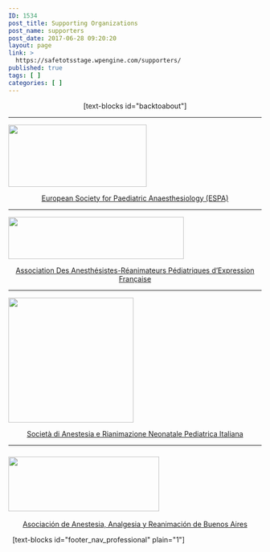 ```yaml
---
ID: 1534
post_title: Supporting Organizations
post_name: supporters
post_date: 2017-06-28 09:20:20
layout: page
link: >
  https://safetotsstage.wpengine.com/supporters/
published: true
tags: [ ]
categories: [ ]
---
```

<p style="text-align: center;">
  [text-blocks id="backtoabout"]
</p>

* * *

<img class="wp-image-1552 aligncenter" src="/wp-content/uploads/2017/06/logo_euroespa_big.png" alt="" width="275" height="124" /> <p style="text-align: center;">
  <a href="https://www.euroespa.com" target="_blank" rel="noopener noreferrer">European Society for Paediatric Anaesthesiology (ESPA)</a>
</p>

* * *

<img class="aligncenter wp-image-1554" src="/wp-content/uploads/2017/06/cropped-logo-interrogation-1-300x72.png" alt="" width="349" height="84" /> <p style="text-align: center;">
  <a href="https://e-adarpef.fr" target="_blank" rel="noopener noreferrer">Association Des Anesthésistes-Réanimateurs Pédiatriques d’Expression Française</a>
</p>

* * *

<img class="wp-image-2760 aligncenter" src="https://jelfgen.wpengine.com/wp-content/uploads/2018/03/web-use-circular-300x300.png" alt="" width="249" height="249" /> <p style="text-align: center;">
  <a href="https://www.sarnepi.it" target="_blank" rel="noopener noreferrer">Società di Anestesia e Rianimazione Neonatale Pediatrica Italiana</a>
</p>

* * *

### <img class="size-medium wp-image-3038 aligncenter" src="https://safetotsstage.wpengine.com/wp-content/uploads/2018/12/Imagotipo-AAARBAHorizontal-300x109@2x-300x109.png" alt="" width="300" height="109" />

<p style="text-align: center;">
  <a href="http://www.aaarba.org">Asociación de Anestesia, Analgesia y Reanimación de Buenos Aires</a>
</p>   [text-blocks id="footer_nav_professional" plain="1"]